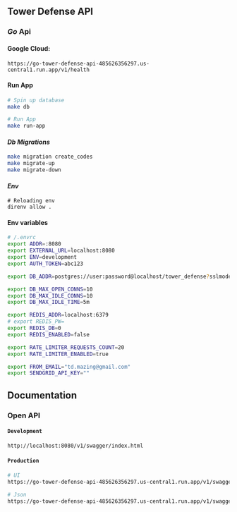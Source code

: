 ## Tower Defense API
### *Go* Api

#### Google Cloud:
`https://go-tower-defense-api-485626356297.us-central1.run.app/v1/health`
#### Run App
``` bash
# Spin up database
make db

# Run App
make run-app      
```

#### ___Db Migrations___
``` bash
make migration create_codes
make migrate-up
make migrate-down
```

#### ___Env___
```
# Reloading env
direnv allow .
```

#### __Env variables__

``` bash
# /.envrc
export ADDR=:8080
export EXTERNAL_URL=localhost:8080
export ENV=development
export AUTH_TOKEN=abc123

export DB_ADDR=postgres://user:password@localhost/tower_defense?sslmode=disable

export DB_MAX_OPEN_CONNS=10
export DB_MAX_IDLE_CONNS=10
export DB_MAX_IDLE_TIME=5m

export REDIS_ADDR=localhost:6379
# export REDIS_PW=
export REDIS_DB=0
export REDIS_ENABLED=false

export RATE_LIMITER_REQUESTS_COUNT=20
export RATE_LIMITER_ENABLED=true

export FROM_EMAIL="td.mazing@gmail.com"
export SENDGRID_API_KEY=""
```

## __Documentation__
### Open API

#### `Development`
``` bash
http://localhost:8080/v1/swagger/index.html
```
#### `Production`
``` bash
# UI
https://go-tower-defense-api-485626356297.us-central1.run.app/v1/swagger/index.html

# Json
https://go-tower-defense-api-485626356297.us-central1.run.app/v1/swagger/0.0.0.0:8080/swagger/doc.json
```